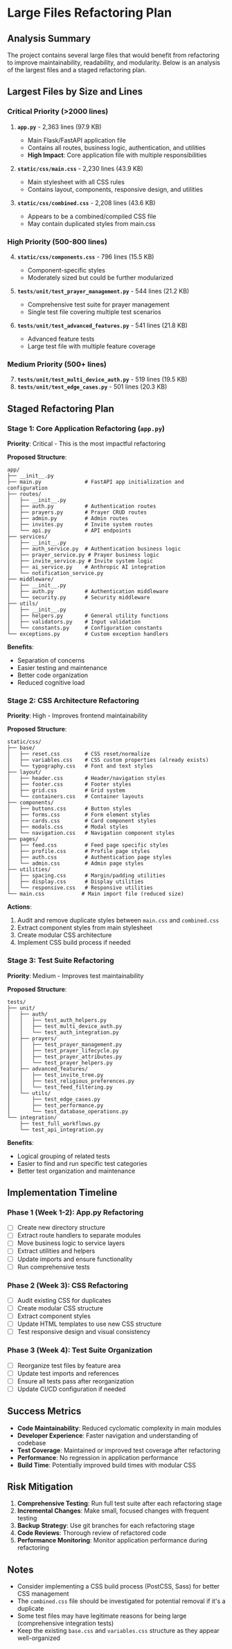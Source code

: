 # Large Files Refactoring Plan

## Analysis Summary

The project contains several large files that would benefit from refactoring to improve maintainability, readability, and modularity. Below is an analysis of the largest files and a staged refactoring plan.

## Largest Files by Size and Lines

### Critical Priority (>2000 lines)
1. **`app.py`** - 2,363 lines (97.9 KB)
   - Main Flask/FastAPI application file
   - Contains all routes, business logic, authentication, and utilities
   - **High Impact**: Core application file with multiple responsibilities

2. **`static/css/main.css`** - 2,230 lines (43.9 KB)
   - Main stylesheet with all CSS rules
   - Contains layout, components, responsive design, and utilities

3. **`static/css/combined.css`** - 2,208 lines (43.6 KB)
   - Appears to be a combined/compiled CSS file
   - May contain duplicated styles from main.css

### High Priority (500-800 lines)
4. **`static/css/components.css`** - 796 lines (15.5 KB)
   - Component-specific styles
   - Moderately sized but could be further modularized

5. **`tests/unit/test_prayer_management.py`** - 544 lines (21.2 KB)
   - Comprehensive test suite for prayer management
   - Single test file covering multiple test scenarios

6. **`tests/unit/test_advanced_features.py`** - 541 lines (21.8 KB)
   - Advanced feature tests
   - Large test file with multiple feature coverage

### Medium Priority (500+ lines)
7. **`tests/unit/test_multi_device_auth.py`** - 519 lines (19.5 KB)
8. **`tests/unit/test_edge_cases.py`** - 501 lines (20.3 KB)

## Staged Refactoring Plan

### Stage 1: Core Application Refactoring (`app.py`)

**Priority**: Critical - This is the most impactful refactoring

**Proposed Structure**:
```
app/
├── __init__.py
├── main.py              # FastAPI app initialization and configuration
├── routes/
│   ├── __init__.py
│   ├── auth.py          # Authentication routes
│   ├── prayers.py       # Prayer CRUD routes
│   ├── admin.py         # Admin routes
│   ├── invites.py       # Invite system routes
│   └── api.py           # API endpoints
├── services/
│   ├── __init__.py
│   ├── auth_service.py  # Authentication business logic
│   ├── prayer_service.py # Prayer business logic
│   ├── invite_service.py # Invite system logic
│   ├── ai_service.py    # Anthropic AI integration
│   └── notification_service.py
├── middleware/
│   ├── __init__.py
│   ├── auth.py          # Authentication middleware
│   └── security.py      # Security middleware
├── utils/
│   ├── __init__.py
│   ├── helpers.py       # General utility functions
│   ├── validators.py    # Input validation
│   └── constants.py     # Configuration constants
└── exceptions.py        # Custom exception handlers
```

**Benefits**:
- Separation of concerns
- Easier testing and maintenance
- Better code organization
- Reduced cognitive load

### Stage 2: CSS Architecture Refactoring

**Priority**: High - Improves frontend maintainability

**Proposed Structure**:
```
static/css/
├── base/
│   ├── reset.css        # CSS reset/normalize
│   ├── variables.css    # CSS custom properties (already exists)
│   └── typography.css   # Font and text styles
├── layout/
│   ├── header.css       # Header/navigation styles
│   ├── footer.css       # Footer styles
│   ├── grid.css         # Grid system
│   └── containers.css   # Container layouts
├── components/
│   ├── buttons.css      # Button styles
│   ├── forms.css        # Form element styles
│   ├── cards.css        # Card component styles
│   ├── modals.css       # Modal styles
│   └── navigation.css   # Navigation component styles
├── pages/
│   ├── feed.css         # Feed page specific styles
│   ├── profile.css      # Profile page styles
│   ├── auth.css         # Authentication page styles
│   └── admin.css        # Admin page styles
├── utilities/
│   ├── spacing.css      # Margin/padding utilities
│   ├── display.css      # Display utilities
│   └── responsive.css   # Responsive utilities
└── main.css            # Main import file (reduced size)
```

**Actions**:
1. Audit and remove duplicate styles between `main.css` and `combined.css`
2. Extract component styles from main stylesheet
3. Create modular CSS architecture
4. Implement CSS build process if needed

### Stage 3: Test Suite Refactoring

**Priority**: Medium - Improves test maintainability

**Proposed Structure**:
```
tests/
├── unit/
│   ├── auth/
│   │   ├── test_auth_helpers.py
│   │   ├── test_multi_device_auth.py
│   │   └── test_auth_integration.py
│   ├── prayers/
│   │   ├── test_prayer_management.py
│   │   ├── test_prayer_lifecycle.py
│   │   ├── test_prayer_attributes.py
│   │   └── test_prayer_helpers.py
│   ├── advanced_features/
│   │   ├── test_invite_tree.py
│   │   ├── test_religious_preferences.py
│   │   └── test_feed_filtering.py
│   └── utils/
│       ├── test_edge_cases.py
│       ├── test_performance.py
│       └── test_database_operations.py
└── integration/
    ├── test_full_workflows.py
    └── test_api_integration.py
```

**Benefits**:
- Logical grouping of related tests
- Easier to find and run specific test categories
- Better test organization and maintenance

## Implementation Timeline

### Phase 1 (Week 1-2): App.py Refactoring
- [ ] Create new directory structure
- [ ] Extract route handlers to separate modules
- [ ] Move business logic to service layers
- [ ] Extract utilities and helpers
- [ ] Update imports and ensure functionality
- [ ] Run comprehensive tests

### Phase 2 (Week 3): CSS Refactoring  
- [ ] Audit existing CSS for duplicates
- [ ] Create modular CSS structure
- [ ] Extract component styles
- [ ] Update HTML templates to use new CSS structure
- [ ] Test responsive design and visual consistency

### Phase 3 (Week 4): Test Suite Organization
- [ ] Reorganize test files by feature area
- [ ] Update test imports and references
- [ ] Ensure all tests pass after reorganization
- [ ] Update CI/CD configuration if needed

## Success Metrics

- **Code Maintainability**: Reduced cyclomatic complexity in main modules
- **Developer Experience**: Faster navigation and understanding of codebase
- **Test Coverage**: Maintained or improved test coverage after refactoring
- **Performance**: No regression in application performance
- **Build Time**: Potentially improved build times with modular CSS

## Risk Mitigation

1. **Comprehensive Testing**: Run full test suite after each refactoring stage
2. **Incremental Changes**: Make small, focused changes with frequent testing
3. **Backup Strategy**: Use git branches for each refactoring stage
4. **Code Reviews**: Thorough review of refactored code
5. **Performance Monitoring**: Monitor application performance during refactoring

## Notes

- Consider implementing a CSS build process (PostCSS, Sass) for better CSS management
- The `combined.css` file should be investigated for potential removal if it's a duplicate
- Some test files may have legitimate reasons for being large (comprehensive integration tests)
- Keep the existing `base.css` and `variables.css` structure as they appear well-organized